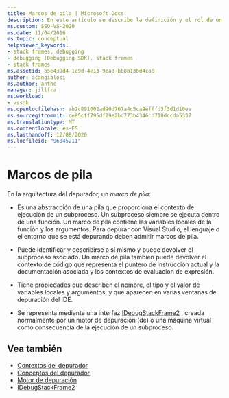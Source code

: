 ```yaml
---
title: Marcos de pila | Microsoft Docs
description: En este artículo se describe la definición y el rol de un marco de pila en la arquitectura del depurador de Visual Studio.
ms.custom: SEO-VS-2020
ms.date: 11/04/2016
ms.topic: conceptual
helpviewer_keywords:
- stack frames, debugging
- debugging [Debugging SDK], stack frames
- stack frames
ms.assetid: b5e439d4-1e9d-4e13-9cad-bb8b136d4ca8
author: acangialosi
ms.author: anthc
manager: jillfra
ms.workload:
- vssdk
ms.openlocfilehash: ab2c891002ad90d767a4c5ca9efffd3f3d1d10ee
ms.sourcegitcommit: ce85cff795df29e2bd773b4346cd718dccda5337
ms.translationtype: MT
ms.contentlocale: es-ES
ms.lasthandoff: 12/08/2020
ms.locfileid: "96845211"
---
```

# <a name="stack-frames"></a>Marcos de pila
En la arquitectura del depurador, un *marco de pila*:

- Es una abstracción de una pila que proporciona el contexto de ejecución de un subproceso. Un subproceso siempre se ejecuta dentro de una función. Un marco de pila contiene las variables locales de la función y los argumentos. Para depurar con Visual Studio, el lenguaje o el entorno que se está depurando deben admitir marcos de pila.

- Puede identificar y describirse a sí mismo y puede devolver el subproceso asociado. Un marco de pila también puede devolver el contexto de código que representa el puntero de instrucción actual y la documentación asociada y los contextos de evaluación de expresión.

- Tiene propiedades que describen el nombre, el tipo y el valor de variables locales y argumentos, y que aparecen en varias ventanas de depuración del IDE.

- Se representa mediante una interfaz [IDebugStackFrame2](../../extensibility/debugger/reference/idebugstackframe2.md) , creada normalmente por un motor de depuración (de) o una máquina virtual como consecuencia de la ejecución de un subproceso.

## <a name="see-also"></a>Vea también
- [Contextos del depurador](../../extensibility/debugger/debugger-contexts.md)
- [Conceptos del depurador](../../extensibility/debugger/debugger-concepts.md)
- [Motor de depuración](../../extensibility/debugger/debug-engine.md)
- [IDebugStackFrame2](../../extensibility/debugger/reference/idebugstackframe2.md)
